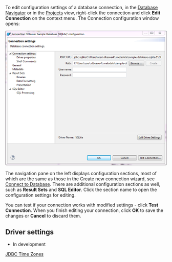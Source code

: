 To edit configuration settings of a database connection, in the [Database Navigator](Database-Navigator) or in the [Projects](Projects) view, right-click the connection and click **Edit Connection** on the context menu. The Connection configuration window opens:

![](images/ug/Edit-connection.png)

The navigation pane on the left displays configuration sections, most of which are the same as those in the Create new connection wizard, see [Connect to Database](Connect-to-Database). There are additional configuration sections as well, such as **Result Sets** and **SQL Editor**. Click the section name to open the configuration settings for editing.

You can test if your connection works with modified settings - click **Test Connection**. When you finish editing your connection, click **OK** to save the changes or **Cancel** to discard them.

## Driver settings

* In development

[JDBC Time Zones](JDBC-Time-Zones)
